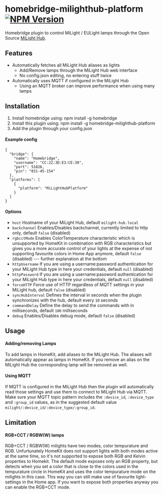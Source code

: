 # homebridge-milighthub-platform [![NPM Version](https://img.shields.io/npm/v/homebridge-milighthub-platform.svg)](https://www.npmjs.com/package/homebridge-milighthub-platform)
Homebridge plugin to control MiLight / EULight lamps through the Open Source [MiLight Hub](https://github.com/sidoh/esp8266_milight_hub).

## Features
- Automatically fetches all MiLight Hub aliases as lights
  - Add/Remove lamps through the MiLight Hub web interface
  - No config.json editing, no entering stuff twice
- Automatically uses MQTT if configured in the MiLight Hub
  - Using an MQTT broker can improve performance when using many lamps

## Installation
1. Install homebridge using: npm install -g homebridge
2. Install this plugin using: npm install -g homebridge-milighthub-platform
3. Add the plugin through your config.json

#### Example config
```
{
  "bridge": {
    "name": "Homebridge",
    "username": "CC:22:3D:E3:CE:30",
    "port": 51826,
    "pin": "031-45-154"
  },
  "platforms": [
    {
      "platform": "MiLightHubPlatform"
    }
  ]
}
```

#### Options
 - `host` Hostname of your MiLight Hub, default `milight-hub.local`
 - `backchannel` Enables/Disables backchannel, currently limited to http only, default `false` (disabled)
 - `rgbcctMode` Enables ColorTemperature characteristic which is unsupported by HomeKit in combination with RGB characteristics but gives you a more accurate control of your lights at the expense of not supporting favourite colors in Home App anymore, default `false` (disabled)
 --- further explanation at the bottom 
 - `httpUsername` If you are using a username:password authentication for your MiLight Hub type in here your credentials, default `null` (disabled)
 - `httpPassword` If you are using a username:password authentication for your MiLight Hub type in here your credentials, default `null` (disabled)
 - `forceHTTP` Force use of HTTP regardless of MQTT settings in your MiLight hub, default `false` (disabled)
 - `syncHubInterval` Defines the interval in seconds when the plugin synchronizes with the hub, default every `10` seconds
 - `commandDelay` Define the delay to send the commands with in milliseconds, default `100` milliseconds
 - `debug` Enables/Disables debug mode, default `false` (disabled)

## Usage
#### Adding/removing Lamps
To add lamps in HomeKit, add aliases to the MiLight Hub. The aliases will automatically appear as lamps in HomeKit. If you remove an alias on the MiLight Hub the corresponding lamp will be removed as well.

#### Using MQTT
If MQTT is configured in the MiLight Hub then the plugin will automatically read those settings and use them to connect to MiLight Hub via MQTT. Make sure your MQTT topic pattern includes the `:device_id`, `:device_type` and `:group_id` values, as in the suggested default value `milight/:device_id/:device_type/:group_id`.

## Limitation
#### RGB+CCT / RGBW(W) lamps
RGB+CCT / RGBW(W) milights have two modes, color tempurature and RGB. Unfurtunately HomeKit does not support lights with both modes active at the same time, so it's not supported to expose both RGB and Kelvin properties to Homekit. The default mode exposes only an RGB property, but detects when you set a color that is close to the colors used in the tempurature circle in HomeKit and uses the color tempurature mode on the milights in this case. This way you can still make use of favourite light-settings in the Home app. If you want to expose both properties anyway you can enable the RGB+CCT mode.

